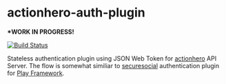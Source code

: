actionhero-auth-plugin
======================

**\*WORK IN PROGRESS!**

[![Build Status](https://travis-ci.org/panjiesw/ah-auth-plugin.svg?branch=master)](https://travis-ci.org/panjiesw/ah-auth-plugin)

Stateless authentication plugin using JSON Web Token for [actionhero][1] API Server. The flow is somewhat similiar to [securesocial][2] authentication plugin for [Play Framework][3].


  [1]: http://actionherojs.com
  [2]: https://github.com/jaliss/securesocial
  [3]: http://www.playframework.com
